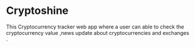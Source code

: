 # Cryptoshine
This Cryptocurrency tracker web app where a user can able  to check the cryptocurrency value ,news update about cryptocurrencies and exchanges . 
